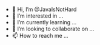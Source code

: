- 👋 Hi, I’m @JavaIsNotHard
- 👀 I’m interested in ...
- 🌱 I’m currently learning ...
- 💞️ I’m looking to collaborate on ...
- 📫 How to reach me ...

<!---
JavaIsNotHard/JavaIsNotHard is a ✨ special ✨ repository because its `README.md` (this file) appears on your GitHub profile.
You can click the Preview link to take a look at your changes.
--->
